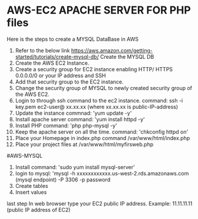 # AWS-EC2 APACHE SERVER FOR PHP files

Here is the steps to create a MYSQL DataBase in AWS
1) Refer to the below link 
https://aws.amazon.com/getting-started/tutorials/create-mysql-db/
Create the MYSQL DB
2) Create the AWS EC2 Instance.
3) Create a security group for EC2 instance enabling HTTP/ HTTPS 0.0.0.0/0 or your IP address and SSH
4) Add that security group to the EC2 instance. 
5) Change the security group of MYSQL to newly created security group of the AWS EC2.
6) Login to through ssh command to the ec2 instance. 
   command: ssh -i key.pem ec2-user@ xx.xx.xx  (where xx.xx.xx is public-IP-address)
7) Update the instance commnad: 'yum update -y'
8) Install apache server command: 'yum install httpd -y'  
9) Install PHP command: 'php php-mysql -y'
10) Keep the apache server on all the time. command: 'chkconfig httpd on'
11) Place your Homepage in index.php command /var/www/html/index.php
11) Place your project files at  /var/www/html/myfirsweb.php

#AWS-MYSQL
1) Install command: 'sudo yum install mysql-server'
2) login to mysql: 'mysql -h  xxxxxxxxxxxx.us-west-2.rds.amazonaws.com (mysql endpoint) -P 3306  -p password
3) Create tables
4) Insert values

last step
In web browser type your EC2 public IP address. 
Example: 11.11.11.11 (public IP address of EC2) 

